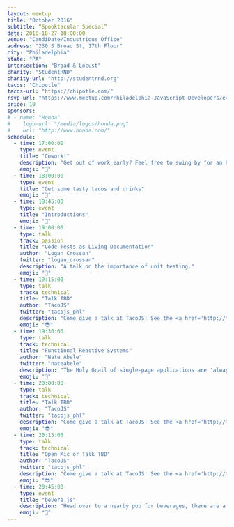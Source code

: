 ```yaml
---
layout: meetup
title: "October 2016"
subtitle: “Spooktacular Special”
date: 2016-10-27 18:00:00
venue: "CandiDate/Industrious Office"
address: "230 S Broad St, 17th Floor"
city: "Philadelphia"
state: "PA"
intersection: "Broad & Locust"
charity: "StudentRND"
charity-url: "http://studentrnd.org"
tacos: "Chipotle"
tacos-url: "https://chipotle.com/"
rsvp-url: "https://www.meetup.com/Philadelphia-JavaScript-Developers/events/234530510/"
price: 10
sponsors:
# - name: "Honda"
#    logo-url: "/media/logos/honda.png"
#    url: "http://www.honda.com/"
schedule:
  - time: 17:00:00
    type: event
    title: "Cowork!"
    description: "Get out of work early? Feel free to swing by for an hour of coworking."
    emoji: "🏡"
  - time: 18:00:00
    type: event
    title: "Get some tasty tacos and drinks"
    emoji: "🌮"
  - time: 18:45:00
    type: event
    title: "Introductions"
    emoji: "👋"
  - time: 19:00:00
    type: talk
    track: passion
    title: "Code Tests as Living Documentation"
    author: "Logan Crossan"
    twitter: "logan_crossan"
    description: "A talk on the importance of unit testing."
    emoji: "💯"
  - time: 19:15:00
    type: talk
    track: technical
    title: "Talk TBD"
    author: "TacoJS"
    twitter: "tacojs_phl"
    description: "Come give a talk at TacoJS! See the <a href='http://tacojs.rocks/speak'>‘Speak’</a> page for more details."
    emoji: "😎"
  - time: 19:30:00
    type: talk
    track: technical
    title: "Functional Reactive Systems"
    author: "Nate Abele"
    twitter: "nateabele"
    description: "The Holy Grail of single-page applications are 'always-on' interfaces that continuously respond to user interaction and real-time remote data, but managing complex UIs gets messy in a hurry. We'll talk about the principles of functional reactive programming (FRP), and how they can bring reliability and sanity to your architecture & development process."
    emoji: "🔨"
  - time: 20:00:00
    type: talk
    track: technical
    title: "Talk TBD"
    author: "TacoJS"
    twitter: "tacojs_phl"
    description: "Come give a talk at TacoJS! See the <a href='http://tacojs.rocks/speak'>‘Speak’</a> page for more details."
    emoji: "😎"
  - time: 20:15:00
    type: talk
    track: technical
    title: "Open Mic or Talk TBD"
    author: "TacoJS"
    twitter: "tacojs_phl"
    description: "Come give a talk at TacoJS! See the <a href='http://tacojs.rocks/speak'>‘Speak’</a> page for more details."
    emoji: "😎"
  - time: 20:45:00
    type: event
    title: "bevera.js"
    description: "Head over to a nearby pub for beverages, there are a couple down the street."
    emoji: "🍷"
---
```

